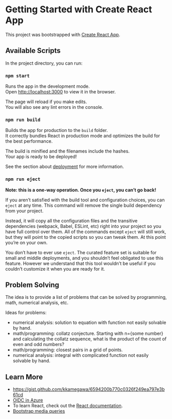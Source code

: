 # Getting Started with Create React App

This project was bootstrapped with [Create React App](https://github.com/facebook/create-react-app).

## Available Scripts

In the project directory, you can run:

### `npm start`

Runs the app in the development mode.\
Open [http://localhost:3000](http://localhost:3000) to view it in the browser.

The page will reload if you make edits.\
You will also see any lint errors in the console.

### `npm run build`

Builds the app for production to the `build` folder.\
It correctly bundles React in production mode and optimizes the build for the best performance.

The build is minified and the filenames include the hashes.\
Your app is ready to be deployed!

See the section about [deployment](https://facebook.github.io/create-react-app/docs/deployment) for more information.

### `npm run eject`

**Note: this is a one-way operation. Once you `eject`, you can’t go back!**

If you aren’t satisfied with the build tool and configuration choices, you can `eject` at any time. This command will remove the single build dependency from your project.

Instead, it will copy all the configuration files and the transitive dependencies (webpack, Babel, ESLint, etc) right into your project so you have full control over them. All of the commands except `eject` will still work, but they will point to the copied scripts so you can tweak them. At this point you’re on your own.

You don’t have to ever use `eject`. The curated feature set is suitable for small and middle deployments, and you shouldn’t feel obligated to use this feature. However we understand that this tool wouldn’t be useful if you couldn’t customize it when you are ready for it.

## Problem Solving

The idea is to provide a list of problems that can be solved by programming, math, numerical analysis, etc.

Ideas for problems:
 - numerical analysis: solution to equation with function not easily solvable by hand.
 - math/programming: collatz conjecture. Starting with n={some number} and calculating the collatz sequence, what
   is the product of the count of even and odd numbers?
 - math/programming: closest pairs in a grid of points.
 - numerical analysis: integral with complicated function not easily solvable by hand.

## Learn More

 - https://gist.github.com/kkamegawa/6594200b770c0326f249ea797e3b61cd
 - [OIDC in Azure](https://docs.github.com/en/actions/deployment/security-hardening-your-deployments/configuring-openid-connect-in-azure)
 - To learn React, check out the [React documentation](https://reactjs.org/).
 - [Bootstrap media queries](https://getbootstrap.com/docs/5.2/layout/breakpoints/#media-queries)
